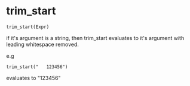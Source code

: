 # trim_start

```
trim_start(Expr)
```

if it's argument is a string, then trim_start evaluates to it's argument
with leading whitespace removed.

e.g
```
trim_start("   123456")
```

evaluates to "123456"


